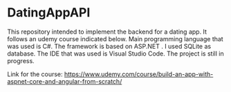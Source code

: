 # DatingAppAPI 

This repository intended to implement the backend for a dating app. It follows an udemy course indicated below.
Main programming language that was used is C#. The framework is based on ASP.NET . I used SQLite as database. The IDE that was used is Visual Studio Code. The project is still in progress.


Link for the course: 
https://www.udemy.com/course/build-an-app-with-aspnet-core-and-angular-from-scratch/
